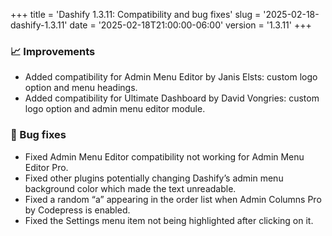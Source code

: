 +++
title = 'Dashify 1.3.11: Compatibility and bug fixes'
slug = '2025-02-18-dashify-1.3.11'
date = '2025-02-18T21:00:00-06:00'
version = '1.3.11'
+++

### 📈 Improvements
- Added compatibility for Admin Menu Editor by Janis Elsts: custom logo option and menu headings.
- Added compatibility for Ultimate Dashboard by David Vongries: custom logo option and admin menu editor module.

### 🐞 Bug fixes
- Fixed Admin Menu Editor compatibility not working for Admin Menu Editor Pro.
- Fixed other plugins potentially changing Dashify’s admin menu background color which made the text unreadable.
- Fixed a random “a” appearing in the order list when Admin Columns Pro by Codepress is enabled.
- Fixed the Settings menu item not being highlighted after clicking on it.
